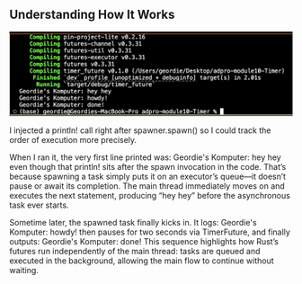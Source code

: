 ## Understanding How It Works

![alt text](<img/Screenshot 2025-05-22 at 14.45.04.png>)

I injected a println! call right after spawner.spawn() so I could track the order of execution more precisely.

When I ran it, the very first line printed was:
Geordie's Komputer: hey hey
even though that println! sits after the spawn invocation in the code. That’s because spawning a task simply puts it on an executor’s queue—it doesn’t pause or await its completion. The main thread immediately moves on and executes the next statement, producing “hey hey” before the asynchronous task ever starts.

Sometime later, the spawned task finally kicks in. It logs:
Geordie's Komputer: howdy!
then pauses for two seconds via TimerFuture, and finally outputs:
Geordie's Komputer: done!
This sequence highlights how Rust’s futures run independently of the main thread: tasks are queued and executed in the background, allowing the main flow to continue without waiting.